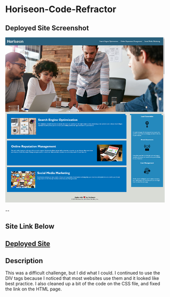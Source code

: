 # Horiseon-Code-Refractor
## Deployed Site Screenshot

![Portfolio Site](assets\images\HoriseonWebpage.png)

--
## Site Link Below
[Deployed Site](https://vharris113.github.io/Horiseon-Code-Refractor/)
--
## Description
This was a difficult challenge, but I did what I could. I continued to use the DIV tags because I noticed that most websites use them and it looked like best practice. I also cleaned up a bit of the code on the CSS file, and fixed the link on the HTML page.



